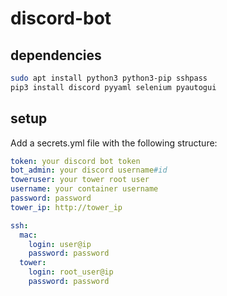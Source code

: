 # discord-bot

## dependencies

```bash
sudo apt install python3 python3-pip sshpass
pip3 install discord pyyaml selenium pyautogui
```

## setup

Add a secrets.yml file with the following structure:

```yml
token: your discord bot token
bot_admin: your discord username#id
toweruser: your tower root user
username: your container username
password: password
tower_ip: http://tower_ip

ssh:
  mac: 
    login: user@ip
    password: password
  tower:
    login: root_user@ip
    password: password
```
